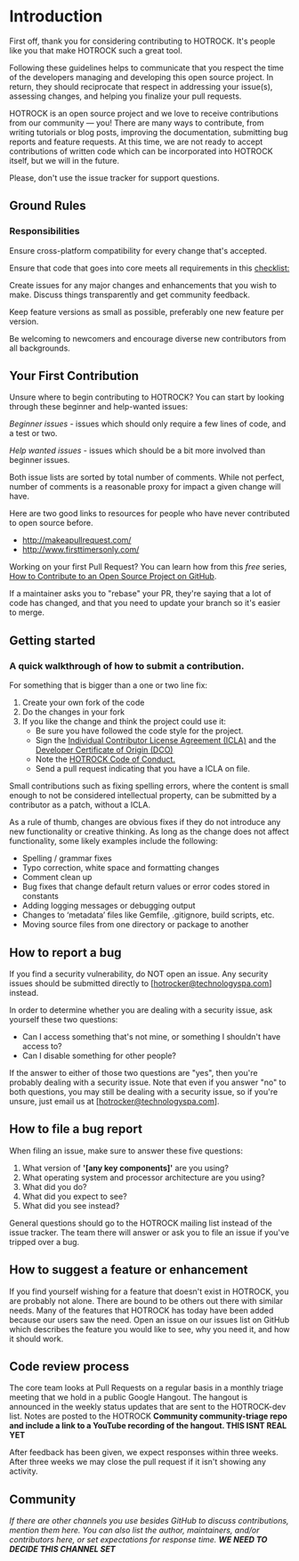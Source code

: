 # Introduction 
 
First off, thank you for considering contributing to HOTROCK. It's people like you that make HOTROCK such a great tool. 
 
Following these guidelines helps to communicate that you respect the time of the developers managing and developing this open source project. In return, they should reciprocate that respect in addressing your issue(s), assessing changes, and helping you finalize your pull requests. 
 
HOTROCK is an open source project and we love to receive contributions from our community — you! There are many ways to contribute, from writing tutorials or blog posts, improving the documentation, submitting bug reports and feature requests. At this time, we are not ready to accept contributions of written code which can be incorporated into HOTROCK itself, but we will in the future. 
 
Please, don't use the issue tracker for support questions.  

## Ground Rules 
 
### Responsibilities 
 
Ensure cross-platform compatibility for every change that's accepted.  
 
Ensure that code that goes into core meets all requirements in this [checklist:](../master/pull_request_checklist.md) 
 
Create issues for any major changes and enhancements that you wish to make. Discuss things transparently and get community feedback. 
 
Keep feature versions as small as possible, preferably one new feature per version. 
 
Be welcoming to newcomers and encourage diverse new contributors from all backgrounds.  
 
## Your First Contribution 
 
Unsure where to begin contributing to HOTROCK? You can start by looking through these beginner and help-wanted issues: 
 
*Beginner issues* - issues which should only require a few lines of code, and a test or two. 
 
*Help wanted issues* - issues which should be a bit more involved than beginner issues. 
 
Both issue lists are sorted by total number of comments. While not perfect, number of comments is a reasonable proxy for impact a given change will have. 
 
 
Here are two good links to resources for people who have never contributed to open source before. 
 
+ http://makeapullrequest.com/ 
+ http://www.firsttimersonly.com/ 
 
Working on your first Pull Request? You can learn how from this *free* series, [How to Contribute to an Open Source Project on GitHub](https://egghead.io/series/how-to-contribute-to-an-open-source-project-on-github). 
 
If a maintainer asks you to "rebase" your PR, they're saying that a lot of code has changed, and that you need to update your branch so it's easier to merge. 
 
## Getting started 
 
### A quick walkthrough of how to submit a contribution. 
 

For something that is bigger than a one or two line fix: 
 
1. Create your own fork of the code 
2. Do the changes in your fork 
3. If you like the change and think the project could use it: 
    * Be sure you have followed the code style for the project. 
    * Sign the [Individual Contributor License Agreement (ICLA)](../Individual_Contributor_License_Agreement) and the [Developer Certificate of Origin (DCO)](../master/Developer_Certificate_of_Origin.md) 
    * Note the [HOTROCK Code of Conduct.](../Code_of_Conduct) 
    * Send a pull request indicating that you have a ICLA on file. 
 
 
Small contributions such as fixing spelling errors, where the content is small enough to not be considered intellectual property, can be submitted by a contributor as a patch, without a ICLA. 
 
As a rule of thumb, changes are obvious fixes if they do not introduce any new functionality or creative thinking. As long as the change does not affect functionality, some likely examples include the following: 
 
* Spelling / grammar fixes 
* Typo correction, white space and formatting changes 
* Comment clean up 
* Bug fixes that change default return values or error codes stored in constants 
* Adding logging messages or debugging output 
* Changes to ‘metadata’ files like Gemfile, .gitignore, build scripts, etc. 
* Moving source files from one directory or package to another 

## How to report a bug 
 
If you find a security vulnerability, do NOT open an issue. Any security issues should be submitted directly to [hotrocker@technologyspa.com] instead. 
 
In order to determine whether you are dealing with a security issue, ask yourself these two questions: 
 
* Can I access something that's not mine, or something I shouldn't have access to? 
* Can I disable something for other people? 
 
If the answer to either of those two questions are "yes", then you're probably dealing with a security issue. Note that even if you answer "no" to both questions, you may still be dealing with a security issue, so if you're unsure, just email us at [hotrocker@technologyspa.com]. 
 
 
## How to file a bug report 
 
When filing an issue, make sure to answer these five questions: 
 
1. What version of **'[any key components]'** are you using? 
2. What operating system and processor architecture are you using? 
3. What did you do? 
4. What did you expect to see? 
5. What did you see instead? 
 
General questions should go to the HOTROCK mailing list instead of the issue tracker. The team there will answer or ask you to file an issue if you've tripped over a bug. 
 
 
## How to suggest a feature or enhancement 
 
If you find yourself wishing for a feature that doesn't exist in HOTROCK, you are probably not alone. There are bound to be others out there with similar needs. Many of the features that HOTROCK has today have been added because our users saw the need. Open an issue on our issues list on GitHub which describes the feature you would like to see, why you need it, and how it should work. 
 
 
## Code review process 
 
The core team looks at Pull Requests on a regular basis in a monthly triage meeting that we hold in a public Google Hangout. The hangout is announced in the weekly status updates that are sent to the HOTROCK-dev list. Notes are posted to the HOTROCK **Community community-triage repo and include a link to a YouTube recording of the hangout. THIS ISNT REAL YET**
 
After feedback has been given, we expect responses within three weeks. After three weeks we may close the pull request if it isn't showing any activity. 
 
## Community 
_If there are other channels you use besides GitHub to discuss contributions, mention them here. You can also list the author, maintainers, and/or contributors here, or set expectations for response time. **WE NEED TO DECIDE THIS CHANNEL SET**_ 
 
